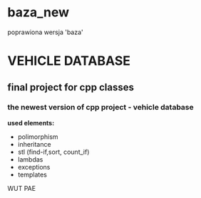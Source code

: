# baza_new
poprawiona wersja 'baza'

# VEHICLE DATABASE

## final project for cpp classes

### the newest version of cpp project - vehicle database

**used elements:**
- polimorphism
- inheritance
- stl (find-if,sort, count_if)
- lambdas
- exceptions
- templates


WUT PAE 
